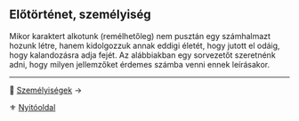 ## Előtörténet, személyiség

Mikor karaktert alkotunk (remélhetőleg) nem pusztán egy számhalmazt hozunk létre, hanem kidolgozzuk annak eddigi életét, hogy jutott el odáig, hogy kalandozásra adja fejét. Az alábbiakban egy sorvezetőt szeretnénk adni, hogy milyen jellemzőket érdemes számba venni ennek leírásakor.

---
🔗 [Személyiségek](010_03_04_szemelyisegek.md) →

⚜️ [Nyitóoldal](start.md#1-karakteralkot%C3%A1s)
